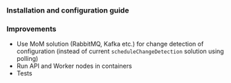 
### Installation and configuration guide

### Improvements
- Use MoM solution (RabbitMQ, Kafka etc.) for change detection of configuration (instead of current `scheduleChangeDetection` solution using polling)
- Run API and Worker nodes in containers
- Tests
